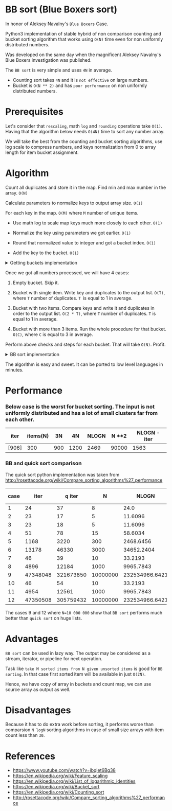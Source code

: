 # BB sort (Blue Boxers sort)

In honor of Aleksey Navalny's ``Blue Boxers`` Case.

Python3 implementation of stable hybrid of non comparison counting and bucket sorting algorithm that works using ``O(N)`` time even for non uniformly distributed numbers.

Was developed on the same day when the magnificent Aleksey Navalny's Blue Boxers investigation was published. 

The ``BB sort`` is very simple and uses ``4N`` in average. 

- Counting sort takes ``4N`` and it is ``not effective`` on large numbers.
- Bucket is ``O(N ** 2)`` and has ``poor performance`` on non uniformly distributed numbers.

# Prerequisites

Let's consider that ``rescaling``, math ``log`` and ``rounding`` operations take ``O(1)``. Having that the algorithm below needs ``O(4N)`` time to sort any number array. 

We will take the best from the counting and bucket sorting algorithms, use log scale to compress numbers, and keys normalization from 0 to array length for item bucket assignment.

# Algorithm

Count all duplicates and store it in the map. Find min and max number in the array. ``O(N)``

Calculate parameters to normalize keys to output array size. ``O(1)``

For each key in the map. ``O(M)`` where ``M`` number of unique items.

- Use math log to scale map keys much more closely to each other. ``O(1)``

- Normalize the key using parameters we got earlier. ``O(1)``

- Round that normalized value to integer and got a bucket index. ``O(1)``

- Add the key to the bucket. ``O(1)``

<details>
		<summary> Getting buckets implementation </summary>
  
  ```python

      def Get_bucketes(items, count, count_map):

        def Get_log(x):
            if x == 0: return 0
            return math.log2(x) if x > 0 else -math.log2(abs(x))

        def Get_linear_transform_params(x1, x2, y1, y2):
            dx = x1 - x2
            if dx == 0: return 0, 0
            a = (y1 - y2) / dx
            b = y1 - (a * x1)
            return a, b

        # can be done in O(N)
        min_element, max_element, size =  min(items), max(items), count

        a, b     = Get_linear_transform_params(Get_log(min_element), Get_log(max_element), 0, size)
        buckets  = [None] * (size + 1)

        for item in items: count_map[item] += 1 

        for key in count_map.keys(): 
            # ApplyLinearTransform    
            index = int((a *  Get_log(key)) + b) 
            bucket = buckets[index]
            if bucket:  bucket.append(key)
            else:  buckets[index] =  [key]
        return buckets
   ```  
	
</details>

Once we got all numbers processed, we will have 4 cases: 

1. Empty bucket. Skip it.

2. Bucket with single item. Write key and duplicates to the output list. ``O(T)``, where ``T`` number of duplicates. ``T ``is equal to 1 in average.

3. Bucket with two items. Compare keys and write it and duplicates in order to the output list. ``O(2 * T)``, where ``T`` number of duplicates. ``T`` is equal to 1 in average.

4. Bucket with more than 3 items. Run the whole procedure for that bucket. ``O(C)``, where ``C`` is equal to 3 in average. 

Perform above checks and steps for each bucket. That will take ``O(N)``. Profit. 

<details>
		<summary> BB sort implementation </summary>
  
  ```python

      def BB_sort_core(enumerable, count, output): 

        def Fill_stream(val, output, count_map): 
            for j in range(count_map[val]): output.append(val)

        count_map = defaultdict(int)
        buckets   = Get_bucketes(enumerable, count, count_map)

        for bucket in buckets:
            if bucket:
                bucket_count = len(bucket)
                if bucket_count   == 1: Fill_stream(bucket[0], output, count_map)        
                elif bucket_count == 2:
                    b1, b2 = bucket[0], bucket[1]
                    if b1 > b2: b1, b2 = b2, b1
                    Fill_stream(b1, output, count_map)
                    Fill_stream(b2, output, count_map)        
                else:  BB_sort_core(bucket, bucket_count, output)
   ```  
	
</details>

The algorithm is easy and sweet. It can be ported to low level languages in minutes.

# Performance

### Below case is the worst for bucket sorting. The input is not uniformly distributed and has a lot of small clusters far from each other.

|   iter |  items(N)  |  3N  |  4N  | NLOGN |        N **2     | NLOGN - iter |
|--------|------------|------|------|-------|------------------|--------------|
| [906] | 300 | 900 | 1200 | 2469 | 90000 | 1563 |

### BB and quick sort comparison

The quick sort python implementation was taken from http://rosettacode.org/wiki/Compare_sorting_algorithms%27_performance

| case |   iter   |   q iter   |        N    |  NLOGN      |  BB time    |   Q time   |   iter - NLOGN    | Q time - BB time  |
|------|----------|------------|-------------|-------------|-------------|------------|-------------------|-------------------|
| 1 |  24  |    37  |  8   |   24.0    |  0.0   |   0.0  |   0  | 0.0 |
| 2 |  23  |    17  |  5   |   11.6096    |  0.0001   |   0.0  |   -11  | -0.0001 |
| 3 |  23  |    18  |  5   |   11.6096    |  0.0   |   0.0  |   -11  | -0.0 |
| 4 |  51  |    78  |  15   |   58.6034    |  0.0001   |   0.0001  |   8  | -0.0 |
| 5 |  1168  |    3220  |  300   |   2468.6456    |  0.0009   |   0.0008  |   1301  | -0.0001 |
| 6 |  13178  |    46330  |  3000   |   34652.2404    |  1.0045   |   0.0133  |   21474  | -0.9911 |
| 7 |  46  |    39  |  10   |   33.2193    |  0.0001   |   0.0  |   -13  | -0.0 |
| 8 |  4896  |    12184  |  1000   |   9965.7843    |  0.0039   |   0.0055  |   5070  | 0.0015 |
| 9 |  47348048  |    321673850  |  10000000   |   232534966.6421    |  67.2672   |   105.4689  |   185186919  | 38.2017 |
| 10 | 46  |    54  |  10   |   33.2193    |  0.0001   |   0.122  |   -13  | 0.1219 |
| 11 | 4954  |    12561  |  1000   |   9965.7843    |  0.0051   |   0.0042  |   5012  | -0.001 |
| 12 | 47350508  |    305759432  |  10000000   |   232534966.6421    |  77.2285   |   104.457  |   185184459  | 27.2285 |


The cases 9 and 12 where ``N=10 000 000`` show that ``BB sort`` performs much better than ``quick sort`` on huge lists.

# Advantages

``BB sort`` can be used in lazy way. The output may be considered as a stream, iterator, or pipeline for next operation.

Task like ``take M sorted items from N given unsorted items`` is good for ``BB sorting``. In that case first sorted item will be available in just ``O(2N)``.

Hence, we have copy of array in buckets and count map, we can use source array as output as well.

# Disadvantages

Because it has to do extra work before sorting, it performs worse than comparsion ``N logN`` sorting algorithms in case of small size arrays with item count less than ``30``.

# References

- https://www.youtube.com/watch?v=ibqiet6Bg38
- https://en.wikipedia.org/wiki/Feature_scaling
- https://en.wikipedia.org/wiki/List_of_logarithmic_identities
- https://en.wikipedia.org/wiki/Bucket_sort
- https://en.wikipedia.org/wiki/Counting_sort
- http://rosettacode.org/wiki/Compare_sorting_algorithms%27_performance
